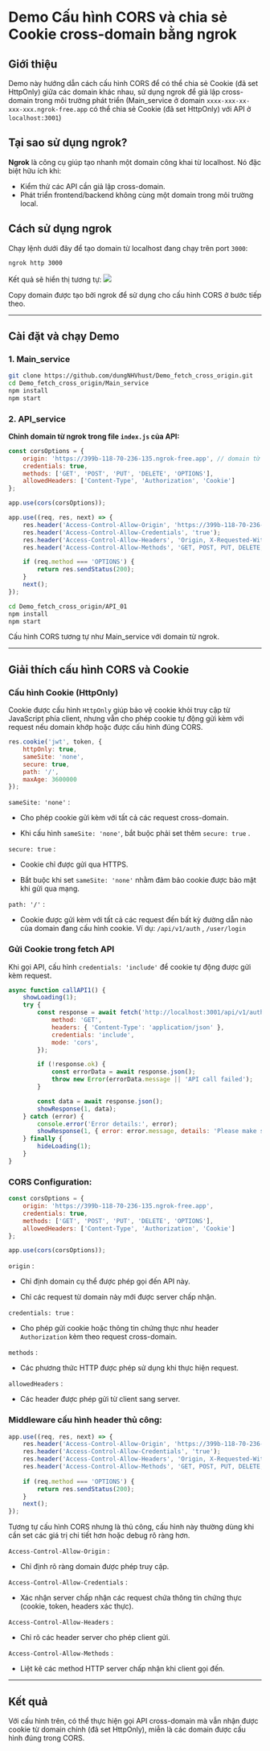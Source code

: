 # Demo Cấu hình CORS và chia sẻ Cookie cross-domain bằng ngrok

## Giới thiệu

Demo này hướng dẫn cách cấu hình CORS để có thể chia sẻ Cookie (đã set HttpOnly) giữa các domain khác nhau, sử dụng ngrok để giả lập cross-domain trong môi trường phát triển 
(Main_service ở domain `xxxx-xxx-xx-xxx-xxx.ngrok-free.app` có thể chia sẻ Cookie (đã set HttpOnly) với API ở `localhost:3001`)

## Tại sao sử dụng ngrok?

**Ngrok** là công cụ giúp tạo nhanh một domain công khai từ localhost. Nó đặc biệt hữu ích khi:

- Kiểm thử các API cần giả lập cross-domain.
- Phát triển frontend/backend không cùng một domain trong môi trường local.

## Cách sử dụng ngrok

Chạy lệnh dưới đây để tạo domain từ localhost đang chạy trên port `3000`:

```bash
ngrok http 3000
```

Kết quả sẽ hiển thị tương tự:
![](http://note.bksec.vn/pad/uploads/8c590218-d40b-4b77-9a42-58d9f401cec7.png)

Copy domain được tạo bởi ngrok để sử dụng cho cấu hình CORS ở bước tiếp theo.

---

## Cài đặt và chạy Demo

### 1. Main\_service

```bash
git clone https://github.com/dungNHVhust/Demo_fetch_cross_origin.git
cd Demo_fetch_cross_origin/Main_service
npm install
npm start
```


### 2. API\_service

**Chỉnh domain từ ngrok trong file **`index.js`** của API:**

```javascript
const corsOptions = {
    origin: 'https://399b-118-70-236-135.ngrok-free.app', // domain từ ngrok
    credentials: true,
    methods: ['GET', 'POST', 'PUT', 'DELETE', 'OPTIONS'],
    allowedHeaders: ['Content-Type', 'Authorization', 'Cookie']
};

app.use(cors(corsOptions));

app.use((req, res, next) => {
    res.header('Access-Control-Allow-Origin', 'https://399b-118-70-236-135.ngrok-free.app');
    res.header('Access-Control-Allow-Credentials', 'true');
    res.header('Access-Control-Allow-Headers', 'Origin, X-Requested-With, Content-Type, Accept, Authorization, Cookie');
    res.header('Access-Control-Allow-Methods', 'GET, POST, PUT, DELETE, OPTIONS');

    if (req.method === 'OPTIONS') {
        return res.sendStatus(200);
    }
    next();
});
```

```bash
cd Demo_fetch_cross_origin/API_01
npm install
npm start
```

Cấu hình CORS tương tự như Main\_service với domain từ ngrok.

---

## Giải thích cấu hình CORS và Cookie

### Cấu hình Cookie (HttpOnly)

Cookie được cấu hình `HttpOnly` giúp bảo vệ cookie khỏi truy cập từ JavaScript phía client, nhưng vẫn cho phép cookie tự động gửi kèm với request nếu domain khớp hoặc được cấu hình đúng CORS.

```javascript
res.cookie('jwt', token, {
    httpOnly: true,
    sameSite: 'none',
    secure: true,
    path: '/',
    maxAge: 3600000
});
```

`sameSite: 'none'` :
- Cho phép cookie gửi kèm với tất cả các request cross-domain.

- Khi cấu hình `sameSite: 'none'`, bắt buộc phải set thêm `secure: true` .

`secure: true` :
- Cookie chỉ được gửi qua HTTPS.

- Bắt buộc khi set `sameSite: 'none'` nhằm đảm bảo cookie được bảo mật khi gửi qua mạng.

`path: '/'` :

- Cookie được gửi kèm với tất cả các request đến bất kỳ đường dẫn nào của domain đang cấu hình cookie.
Ví dụ: `/api/v1/auth` , `/user/login`

### Gửi Cookie trong fetch API

Khi gọi API, cấu hình `credentials: 'include'` để cookie tự động được gửi kèm request.

```javascript
async function callAPI1() {
    showLoading(1);
    try {
        const response = await fetch('http://localhost:3001/api/v1/auth', {
            method: 'GET',
            headers: { 'Content-Type': 'application/json' },
            credentials: 'include',
            mode: 'cors',
        });

        if (!response.ok) {
            const errorData = await response.json();
            throw new Error(errorData.message || 'API call failed');
        }

        const data = await response.json();
        showResponse(1, data);
    } catch (error) {
        console.error('Error details:', error);
        showResponse(1, { error: error.message, details: 'Please make sure server is running !!!' });
    } finally {
        hideLoading(1);
    }
}
```

### CORS Configuration:
```js
const corsOptions = {
    origin: 'https://399b-118-70-236-135.ngrok-free.app',
    credentials: true,
    methods: ['GET', 'POST', 'PUT', 'DELETE', 'OPTIONS'],
    allowedHeaders: ['Content-Type', 'Authorization', 'Cookie']
};

app.use(cors(corsOptions));
```

`origin` :
- Chỉ định domain cụ thể được phép gọi đến API này.

- Chỉ các request từ domain này mới được server chấp nhận.

`credentials: true` :

- Cho phép gửi cookie hoặc thông tin chứng thực như header `Authorization` kèm theo request cross-domain.

`methods` :

- Các phương thức HTTP được phép sử dụng khi thực hiện request.

`allowedHeaders` :

- Các header được phép gửi từ client sang server.

### Middleware cấu hình header thủ công:
```js
app.use((req, res, next) => {
    res.header('Access-Control-Allow-Origin', 'https://399b-118-70-236-135.ngrok-free.app');
    res.header('Access-Control-Allow-Credentials', 'true');
    res.header('Access-Control-Allow-Headers', 'Origin, X-Requested-With, Content-Type, Accept, Authorization, Cookie');
    res.header('Access-Control-Allow-Methods', 'GET, POST, PUT, DELETE, OPTIONS');
    
    if (req.method === 'OPTIONS') {
        return res.sendStatus(200);
    }
    next();
});
```
Tương tự cấu hình CORS nhưng là thủ công, cấu hình này thường dùng khi cần set các giá trị chi tiết hơn hoặc debug rõ ràng hơn.

`Access-Control-Allow-Origin` :

- Chỉ định rõ ràng domain được phép truy cập.

`Access-Control-Allow-Credentials` :

- Xác nhận server chấp nhận các request chứa thông tin chứng thực (cookie, token, headers xác thực).

`Access-Control-Allow-Headers` :

- Chỉ rõ các header server cho phép client gửi.

`Access-Control-Allow-Methods` :

- Liệt kê các method HTTP server chấp nhận khi client gọi đến.


---

## Kết quả

Với cấu hình trên, có thể thực hiện gọi API cross-domain mà vẫn nhận được cookie từ domain chính (đã set HttpOnly), miễn là các domain được cấu hình đúng trong CORS.

